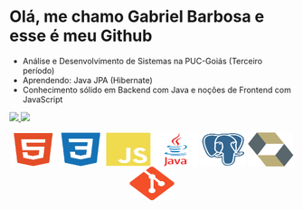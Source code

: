 # Olá, me chamo Gabriel Barbosa e esse é meu Github

- Análise e Desenvolvimento de Sistemas na PUC-Goiás (Terceiro período)
- Aprendendo: Java JPA (Hibernate)
- Conhecimento sólido em Backend com Java e noções de Frontend com JavaScript

<div style="display: inline-block;" align="center">
  <a href="https://github.com/Mr-nobody2001">
    <img src="https://github-readme-stats.vercel.app/api?username=Mr-nobody2001&show_icons=true&theme=merko&include_all_commits=true&count_private=true&hide_border=true&locale=pt-br" />
  </a>
  <a href="https://github.com/Mr-nobody2001">
    <img src="https://github-readme-stats.vercel.app/api/top-langs/?username=Mr-nobody2001&layout=compact&langs_count=7&theme=merko&hide_border=true&locale=pt-br" />
  </a>
</div>
  
 <div style="display: inline_block," align="center"><br>
  <img align="center" alt="" height="60" width="80" src="https://github.com/Mr-nobody2001/Icons/blob/main/html5-plain.svg">
  <img align="center" alt="" height="60" width="80" src="https://github.com/Mr-nobody2001/Icons/blob/main/css3-plain.svg">
  <img align="center" alt="" height="60" width="80" src="https://github.com/Mr-nobody2001/Icons/blob/main/javascript-plain.svg">
  <img align="center" alt="" height="60" width="80" src="https://github.com/Mr-nobody2001/Icons/blob/main/java-original-wordmark.svg">
  <img align="center" alt="" height="60" width="80" src="https://github.com/Mr-nobody2001/Icons/blob/main/postgresql-plain.svg">
  <img align="center" alt="" height="60" width="80" src="https://github.com/Mr-nobody2001/Icons/blob/main/hibernate.svg">
  <img align="center" alt="" height="60" width="80" src="https://github.com/Mr-nobody2001/Icons/blob/main/git-plain.svg">
</div><br>
